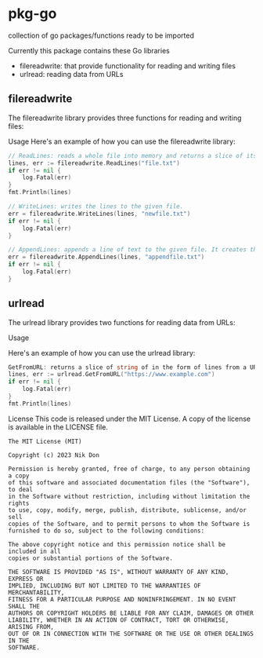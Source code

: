 # pkg-go
collection of go packages/functions ready to be imported

Currently this package contains these Go libraries
- filereadwrite: that provide functionality for reading and writing files
- urlread: reading data from URLs


## filereadwrite
The filereadwrite library provides three functions for reading and writing files:

Usage
Here's an example of how you can use the filereadwrite library:

```Go
// ReadLines: reads a whole file into memory and returns a slice of its lines.
lines, err := filereadwrite.ReadLines("file.txt")
if err != nil {
    log.Fatal(err)
}
fmt.Println(lines)

// WriteLines: writes the lines to the given file.
err = filereadwrite.WriteLines(lines, "newfile.txt")
if err != nil {
    log.Fatal(err)
}

// AppendLines: appends a line of text to the given file. It creates the file if it doesn't already exist.
err = filereadwrite.AppendLines(lines, "appendfile.txt")
if err != nil {
    log.Fatal(err)
}
```

## urlread
The urlread library provides two functions for reading data from URLs:

Usage

Here's an example of how you can use the urlread library:

```Go
GetFromURL: returns a slice of string of in the form of lines from a URL.
lines, err := urlread.GetFromURL("https://www.example.com")
if err != nil {
    log.Fatal(err)
}
fmt.Println(lines)
```

License
This code is released under the MIT License. A copy of the license is available in the LICENSE file.

```
The MIT License (MIT)

Copyright (c) 2023 Nik Don

Permission is hereby granted, free of charge, to any person obtaining a copy
of this software and associated documentation files (the "Software"), to deal
in the Software without restriction, including without limitation the rights
to use, copy, modify, merge, publish, distribute, sublicense, and/or sell
copies of the Software, and to permit persons to whom the Software is
furnished to do so, subject to the following conditions:

The above copyright notice and this permission notice shall be included in all
copies or substantial portions of the Software.

THE SOFTWARE IS PROVIDED "AS IS", WITHOUT WARRANTY OF ANY KIND, EXPRESS OR
IMPLIED, INCLUDING BUT NOT LIMITED TO THE WARRANTIES OF MERCHANTABILITY,
FITNESS FOR A PARTICULAR PURPOSE AND NONINFRINGEMENT. IN NO EVENT SHALL THE
AUTHORS OR COPYRIGHT HOLDERS BE LIABLE FOR ANY CLAIM, DAMAGES OR OTHER
LIABILITY, WHETHER IN AN ACTION OF CONTRACT, TORT OR OTHERWISE, ARISING FROM,
OUT OF OR IN CONNECTION WITH THE SOFTWARE OR THE USE OR OTHER DEALINGS IN THE
SOFTWARE.
```
